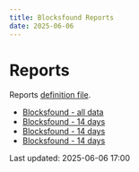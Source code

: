 ```yaml
---
title: Blocksfound Reports
date: 2025-06-06
---
```


# Reports

Reports [definition file](/conf/reports/snapshot.yml).

* [Blocksfound - all data](/pages/reports/snapshot/Blocksfound.html)
* [Blocksfound - 14 days](/pages/reports/snapshot/Blocksfound-14-Days.html)
* [Blocksfound - 14 days](/pages/reports/snapshot/Blocksfound-14-Days.html)
* [Blocksfound - 14 days](/pages/reports/snapshot/Blocksfound-14-Days.html)

Last updated: 2025-06-06 17:00
